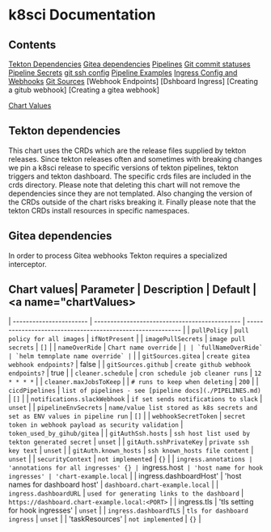 # k8sci Documentation

## Contents

[Tekton Dependencies](#tektonDependencies)
[Gitea dependencies](#giteaDependencies)
[Pipelines](./PIPELINES.md)
[Git commit statuses]()
[Pipeline Secrets]()
[git ssh config]()
[Pipeline Examples]()
[Ingress Config and Webhooks](./INGRESS_ENDPOINTS.md)
[Git Sources]()
[Webhook Endpoints]
[Dshboard Ingress]
[Creating a gitub webhook]
[Creating a gitea webhook]

[Chart Values](#chartValues)

## Tekton dependencies<a name="tektonDependencies"></a>
This chart uses the CRDs which are the release files supplied by tekton releases. Since tekton releases often and sometimes with breaking changes we pin a k8sci release to specific versions of tekton pipelines, tekton triggers and tekton dashboard. The specific crds files are included in the crds directory. Please note that deleting this chart will not remove the dependencies since they are not templated. Also changing the version of the CRDs outside of the chart risks breaking it. Finally please note that the tekton CRDs install resources in specific namespaces.

## Gitea dependencies<a name="giteaDependencies"></a>
In order to process Gitea webhooks Tekton requires a specialized interceptor.

## Chart values| Parameter | Description | Default |<a name="chartValues></a>
| ----------------------- | --------------------------------------------- | ---------------------------------------------------------- |
| `pullPolicy` | `pull policy for all images` | `ifNotPresent` |
| `imagePullSecrets` | `image pull secrets` | `[]` |
| `nameOverRide` | `Chart name override` | `` |
| `fullNameOverRide` | `helm temnplate name override` | `` |
| `gitSources.gitea` | `create gitea webhook endpoints?` | false |
| `gitSources.github` | `create github webhook endpoints?` | true |
| `cleaner.schedule` | `cron schedule job cleaner runs` | `12 * * * *` |
| `cleaner.maxJobsToKeep` | | `# runs to keep when deleting` | `200` |
| `cicdPipelines` | `list of pipelines - see [pipeline docs](./PIPELINES.md)` | `[]` |
| `notifications.slackWebhook` | `if set sends notifications to slack` | `unset` |
| `pipelineEnvSecrets` | `name/value list stored as k8s secrets and set as ENV values in pipeline run` | `[]` |
| `webhookSecretToken` | `secret token in webhook payload as security validation` | `token_used_by_gihub/gitea` |
| `gitAuthSsh.hosts` | `ssh host list used by tekton generated secret` | `unset` |
| `gitAuth.sshPrivateKey` | `private ssh key text` | `unset` |
| `gitAuth.known_hosts` | `ssh known_hosts file content` | `unset` |
| `securityContext` | `not implemented` |  `{}` |
| `ingress.annotations | 'annotations for all ingresses' {}
| `ingress.host` | 'host name for hook ingresses' | 'chart-example.local` |
| ingress.dashboardHost' | 'host names for dashboard host' | `dashboard.chart-example.local` |
| `ingress.dashboardURL` | `used for generating links to the dashboard` | `https://dashboard.chart-example.local:<PORT>` |
| ingress.tls | 'tls setting for hook ingresses' | `unset` |
| `ingress.dashboardTLS` | `tls for dashboard ingress` | `unset` |
| 'taskResources' | `not implemented` |  `{}` |
